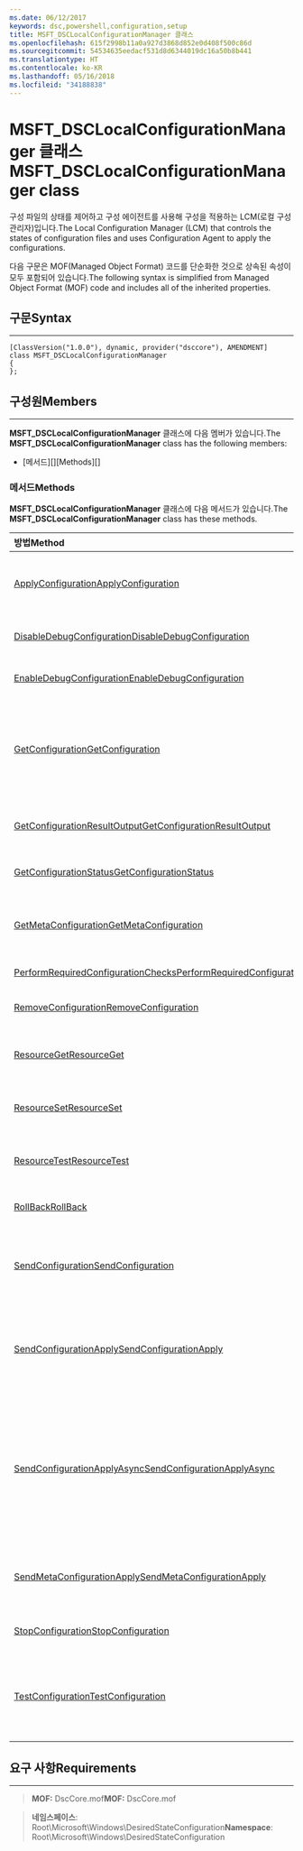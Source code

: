 ```yaml
---
ms.date: 06/12/2017
keywords: dsc,powershell,configuration,setup
title: MSFT_DSCLocalConfigurationManager 클래스
ms.openlocfilehash: 615f2998b11a0a927d3868d852e0d408f500c86d
ms.sourcegitcommit: 54534635eedacf531d8d6344019dc16a50b8b441
ms.translationtype: HT
ms.contentlocale: ko-KR
ms.lasthandoff: 05/16/2018
ms.locfileid: "34188838"
---
```

# <a name="msftdsclocalconfigurationmanager-class"></a><span data-ttu-id="193f9-103">MSFT_DSCLocalConfigurationManager 클래스</span><span class="sxs-lookup"><span data-stu-id="193f9-103">MSFT_DSCLocalConfigurationManager class</span></span>

<span data-ttu-id="193f9-104">구성 파일의 상태를 제어하고 구성 에이전트를 사용해 구성을 적용하는 LCM(로컬 구성 관리자)입니다.</span><span class="sxs-lookup"><span data-stu-id="193f9-104">The Local Configuration Manager (LCM) that controls the states of configuration files and uses Configuration Agent to apply the configurations.</span></span>

<span data-ttu-id="193f9-105">다음 구문은 MOF(Managed Object Format) 코드를 단순화한 것으로 상속된 속성이 모두 포함되어 있습니다.</span><span class="sxs-lookup"><span data-stu-id="193f9-105">The following syntax is simplified from Managed Object Format (MOF) code and includes all of the inherited properties.</span></span>

## <a name="syntax"></a><span data-ttu-id="193f9-106">구문</span><span class="sxs-lookup"><span data-stu-id="193f9-106">Syntax</span></span>
------

``` syntax
[ClassVersion("1.0.0"), dynamic, provider("dsccore"), AMENDMENT]
class MSFT_DSCLocalConfigurationManager
{
};
```

## <a name="members"></a><span data-ttu-id="193f9-107">구성원</span><span class="sxs-lookup"><span data-stu-id="193f9-107">Members</span></span>
-------

<span data-ttu-id="193f9-108">**MSFT_DSCLocalConfigurationManager** 클래스에 다음 멤버가 있습니다.</span><span class="sxs-lookup"><span data-stu-id="193f9-108">The **MSFT_DSCLocalConfigurationManager** class has the following members:</span></span>

-   <span data-ttu-id="193f9-109">[메서드][]</span><span class="sxs-lookup"><span data-stu-id="193f9-109">[Methods][]</span></span>

### <a name="methods"></a><span data-ttu-id="193f9-110">메서드</span><span class="sxs-lookup"><span data-stu-id="193f9-110">Methods</span></span>

<span data-ttu-id="193f9-111">**MSFT_DSCLocalConfigurationManager** 클래스에 다음 메서드가 있습니다.</span><span class="sxs-lookup"><span data-stu-id="193f9-111">The **MSFT_DSCLocalConfigurationManager** class has these methods.</span></span>

|<span data-ttu-id="193f9-112">방법</span><span class="sxs-lookup"><span data-stu-id="193f9-112">Method</span></span> |<span data-ttu-id="193f9-113">설명</span><span class="sxs-lookup"><span data-stu-id="193f9-113">Description</span></span> |
|:--- |:---|
| [<span data-ttu-id="193f9-114">ApplyConfiguration</span><span class="sxs-lookup"><span data-stu-id="193f9-114">ApplyConfiguration</span></span>](msft-dsclocalconfigurationmanager-applyconfiguration.md)| <span data-ttu-id="193f9-115">구성 에이전트를 사용해 보류 중인 구성을 적용합니다.</span><span class="sxs-lookup"><span data-stu-id="193f9-115">Uses the Configuration Agent to apply the configuration that is pending.</span></span>|
| [<span data-ttu-id="193f9-116">DisableDebugConfiguration</span><span class="sxs-lookup"><span data-stu-id="193f9-116">DisableDebugConfiguration</span></span>](msft-dsclocalconfigurationmanager-disabledebugconfiguration.md)| <span data-ttu-id="193f9-117">DSC 리소스 디버깅을 사용하지 않도록 설정합니다.</span><span class="sxs-lookup"><span data-stu-id="193f9-117">Disables DSC resource debugging.</span></span>|
| [<span data-ttu-id="193f9-118">EnableDebugConfiguration</span><span class="sxs-lookup"><span data-stu-id="193f9-118">EnableDebugConfiguration</span></span>](msft-dsclocalconfigurationmanager-enabledebugconfiguration.md)| <span data-ttu-id="193f9-119">DSC 리소스 디버깅을 사용하도록 설정합니다.</span><span class="sxs-lookup"><span data-stu-id="193f9-119">Enables DSC resource debugging.</span></span>|
| [<span data-ttu-id="193f9-120">GetConfiguration</span><span class="sxs-lookup"><span data-stu-id="193f9-120">GetConfiguration</span></span>](msft-dsclocalconfigurationmanager-getconfiguration.md)| <span data-ttu-id="193f9-121">구성 문서를 관리 노드로 보내고, 구성 에이전트의 **Get** 메서드를 사용해 구성을 적용합니다.</span><span class="sxs-lookup"><span data-stu-id="193f9-121">Sends the configuration document to the managed node and uses the **Get** method of the Configuration Agent to apply the configuration.</span></span>|
| [<span data-ttu-id="193f9-122">GetConfigurationResultOutput</span><span class="sxs-lookup"><span data-stu-id="193f9-122">GetConfigurationResultOutput</span></span>](msft-dsclocalconfigurationmanager-getconfigurationresultoutput.md)| <span data-ttu-id="193f9-123">특정 작업과 관련된 구성 에이전트 출력을 가져옵니다.</span><span class="sxs-lookup"><span data-stu-id="193f9-123">Gets the Configuration Agent output relating to a specific job.</span></span>|
| [<span data-ttu-id="193f9-124">GetConfigurationStatus</span><span class="sxs-lookup"><span data-stu-id="193f9-124">GetConfigurationStatus</span></span>](msft-dsclocalconfigurationmanager-getconfigurationstatus.md)| <span data-ttu-id="193f9-125">구성 상태 기록을 가져옵니다.</span><span class="sxs-lookup"><span data-stu-id="193f9-125">Get the configuration status history.</span></span>|
| [<span data-ttu-id="193f9-126">GetMetaConfiguration</span><span class="sxs-lookup"><span data-stu-id="193f9-126">GetMetaConfiguration</span></span>](msft-dsclocalconfigurationmanager-getmetaconfiguration.md)| <span data-ttu-id="193f9-127">구성 에이전트를 제어하는 데 사용되는 LCM 설정을 가져옵니다.</span><span class="sxs-lookup"><span data-stu-id="193f9-127">Gets the LCM settings that are used to control Configuration Agent.</span></span>|
| [<span data-ttu-id="193f9-128">PerformRequiredConfigurationChecks</span><span class="sxs-lookup"><span data-stu-id="193f9-128">PerformRequiredConfigurationChecks</span></span>](msft-dsclocalconfigurationmanager-performrequiredconfigurationchecks.md)| <span data-ttu-id="193f9-129">일관성 확인을 시작합니다.</span><span class="sxs-lookup"><span data-stu-id="193f9-129">Starts the consistency check.</span></span>|
| [<span data-ttu-id="193f9-130">RemoveConfiguration</span><span class="sxs-lookup"><span data-stu-id="193f9-130">RemoveConfiguration</span></span>](msft-dsclocalconfigurationmanager-removeconfiguration.md)| <span data-ttu-id="193f9-131">구성 파일을 제거합니다.</span><span class="sxs-lookup"><span data-stu-id="193f9-131">Removes the configuration files.</span></span>|
| [<span data-ttu-id="193f9-132">ResourceGet</span><span class="sxs-lookup"><span data-stu-id="193f9-132">ResourceGet</span></span>](msft-dsclocalconfigurationmanager-resourceget.md)| <span data-ttu-id="193f9-133">DSC 리소스의 **Get** 메서드를 직접 호출합니다.</span><span class="sxs-lookup"><span data-stu-id="193f9-133">Directly calls the **Get** method of a DSC resource.</span></span>|
| [<span data-ttu-id="193f9-134">ResourceSet</span><span class="sxs-lookup"><span data-stu-id="193f9-134">ResourceSet</span></span>](msft-dsclocalconfigurationmanager-resourceset.md)| <span data-ttu-id="193f9-135">DSC 리소스의 **Set** 메서드를 직접 호출합니다.</span><span class="sxs-lookup"><span data-stu-id="193f9-135">Directly calls the **Set** method of a DSC resource.</span></span>|
| [<span data-ttu-id="193f9-136">ResourceTest</span><span class="sxs-lookup"><span data-stu-id="193f9-136">ResourceTest</span></span>](msft-dsclocalconfigurationmanager-resourcetest.md)| <span data-ttu-id="193f9-137">DSC 리소스의 **Test** 메서드를 직접 호출합니다.</span><span class="sxs-lookup"><span data-stu-id="193f9-137">Directly calls the **Test** method of a DSC resource.</span></span>|
| [<span data-ttu-id="193f9-138">RollBack</span><span class="sxs-lookup"><span data-stu-id="193f9-138">RollBack</span></span>](msft-dsclocalconfigurationmanager-rollback.md)| <span data-ttu-id="193f9-139">이전 구성으로 롤백합니다.</span><span class="sxs-lookup"><span data-stu-id="193f9-139">Rolls back to a previous configuration.</span></span>|
| [<span data-ttu-id="193f9-140">SendConfiguration</span><span class="sxs-lookup"><span data-stu-id="193f9-140">SendConfiguration</span></span>](msft-dsclocalconfigurationmanager-sendconfiguration.md)| <span data-ttu-id="193f9-141">구성 문서를 관리 노드로 보내고 보류 중인 변경으로 저장합니다.</span><span class="sxs-lookup"><span data-stu-id="193f9-141">Sends the configuration document to the managed node and saves it as a pending change.</span></span>|
| [<span data-ttu-id="193f9-142">SendConfigurationApply</span><span class="sxs-lookup"><span data-stu-id="193f9-142">SendConfigurationApply</span></span>](msft-dsclocalconfigurationmanager-sendconfigurationapply.md)| <span data-ttu-id="193f9-143">구성 문서를 관리 노드로 보내고, 구성 에이전트를 사용해 구성을 적용합니다.</span><span class="sxs-lookup"><span data-stu-id="193f9-143">Sends the configuration document to the managed node and uses the Configuration Agent to apply the configuration.</span></span>|
| [<span data-ttu-id="193f9-144">SendConfigurationApplyAsync</span><span class="sxs-lookup"><span data-stu-id="193f9-144">SendConfigurationApplyAsync</span></span>](msft-dsclocalconfigurationmanager-sendconfigurationapplyasync.md)| <span data-ttu-id="193f9-145">구성 문서를 관리 노드로 보내고, 구성 에이전트를 사용해 구성을 적용합니다.</span><span class="sxs-lookup"><span data-stu-id="193f9-145">Send the configuration document to the managed node and start using the Configuration Agent to apply the configuration.</span></span> <span data-ttu-id="193f9-146">GetConfigurationResultOutput을 사용해 결과 출력을 검색합니다.</span><span class="sxs-lookup"><span data-stu-id="193f9-146">Use GetConfigurationResultOutput to retrieve result output.</span></span>|
| [<span data-ttu-id="193f9-147">SendMetaConfigurationApply</span><span class="sxs-lookup"><span data-stu-id="193f9-147">SendMetaConfigurationApply</span></span>](msft-dsclocalconfigurationmanager-sendmetaconfigurationapply.md)| <span data-ttu-id="193f9-148">구성 에이전트를 제어하는 데 사용되는 LCM 설정을 구성합니다.</span><span class="sxs-lookup"><span data-stu-id="193f9-148">Sets the LCM settings that are used to control the Configuration Agent.</span></span>|
| [<span data-ttu-id="193f9-149">StopConfiguration</span><span class="sxs-lookup"><span data-stu-id="193f9-149">StopConfiguration</span></span>](msft-dsclocalconfigurationmanager-stopconfiguration.md)| <span data-ttu-id="193f9-150">진행 중인 구성을 중지합니다.</span><span class="sxs-lookup"><span data-stu-id="193f9-150">Stops the configuration that is in progress.</span></span>|
| [<span data-ttu-id="193f9-151">TestConfiguration</span><span class="sxs-lookup"><span data-stu-id="193f9-151">TestConfiguration</span></span>](msft-dsclocalconfigurationmanager-testconfiguration.md)| <span data-ttu-id="193f9-152">구성 문서를 관리 노드로 보내고, 문서에 대해 현재 구성을 확인합니다.</span><span class="sxs-lookup"><span data-stu-id="193f9-152">Sends the configuration document to the managed node and verifies the current configuration against the document.</span></span>|





## <a name="requirements"></a><span data-ttu-id="193f9-153">요구 사항</span><span class="sxs-lookup"><span data-stu-id="193f9-153">Requirements</span></span>
------------
><span data-ttu-id="193f9-154">**MOF:** DscCore.mof</span><span class="sxs-lookup"><span data-stu-id="193f9-154">**MOF:** DscCore.mof</span></span>

><span data-ttu-id="193f9-155">**네임스페이스**: Root\Microsoft\Windows\DesiredStateConfiguration</span><span class="sxs-lookup"><span data-stu-id="193f9-155">**Namespace**: Root\Microsoft\Windows\DesiredStateConfiguration</span></span>